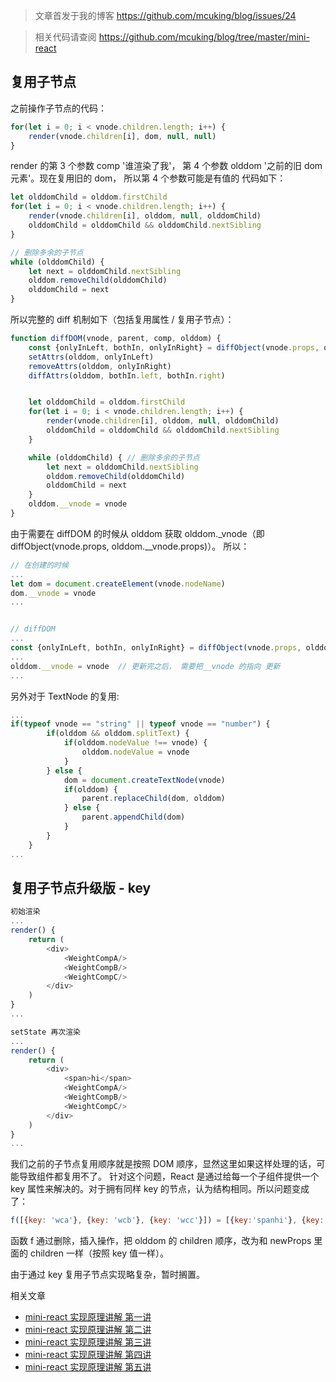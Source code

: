 > 文章首发于我的博客 https://github.com/mcuking/blog/issues/24

> 相关代码请查阅 https://github.com/mcuking/blog/tree/master/mini-react

## 复用子节点

之前操作子节点的代码：

```js
for(let i = 0; i < vnode.children.length; i++) {
    render(vnode.children[i], dom, null, null)
}
```

render 的第 3 个参数 comp '谁渲染了我'， 第 4 个参数 olddom '之前的旧 dom 元素'。现在复用旧的 dom， 所以第 4 个参数可能是有值的 代码如下：

```js
let olddomChild = olddom.firstChild
for(let i = 0; i < vnode.children.length; i++) {
    render(vnode.children[i], olddom, null, olddomChild)
    olddomChild = olddomChild && olddomChild.nextSibling
}

// 删除多余的子节点
while (olddomChild) {
    let next = olddomChild.nextSibling
    olddom.removeChild(olddomChild)
    olddomChild = next
}

```

所以完整的 diff 机制如下（包括复用属性 / 复用子节点）：

```js
function diffDOM(vnode, parent, comp, olddom) {
    const {onlyInLeft, bothIn, onlyInRight} = diffObject(vnode.props, olddom.__vnode.props)
    setAttrs(olddom, onlyInLeft)
    removeAttrs(olddom, onlyInRight)
    diffAttrs(olddom, bothIn.left, bothIn.right)


    let olddomChild = olddom.firstChild
    for(let i = 0; i < vnode.children.length; i++) {
        render(vnode.children[i], olddom, null, olddomChild)
        olddomChild = olddomChild && olddomChild.nextSibling
    }

    while (olddomChild) { // 删除多余的子节点
        let next = olddomChild.nextSibling
        olddom.removeChild(olddomChild)
        olddomChild = next
    }
    olddom.__vnode = vnode  
}
```

由于需要在 diffDOM 的时候从 olddom 获取 olddom._vnode（即 diffObject(vnode.props, olddom.__vnode.props)）。 所以：

```js
// 在创建的时候
...
let dom = document.createElement(vnode.nodeName)
dom.__vnode = vnode
...


// diffDOM
...
const {onlyInLeft, bothIn, onlyInRight} = diffObject(vnode.props, olddom.__vnode.props)
...
olddom.__vnode = vnode  // 更新完之后， 需要把__vnode 的指向 更新
...
```

另外对于 TextNode 的复用:

```js
...
if(typeof vnode == "string" || typeof vnode == "number") {
        if(olddom && olddom.splitText) {
            if(olddom.nodeValue !== vnode) {
                olddom.nodeValue = vnode
            }
        } else {
            dom = document.createTextNode(vnode)
            if(olddom) {
                parent.replaceChild(dom, olddom)
            } else {
                parent.appendChild(dom)
            }
        }
    }
...
```

## 复用子节点升级版 - key

```js
初始渲染
...
render() {
    return (
        <div>
            <WeightCompA/>
            <WeightCompB/>
            <WeightCompC/>
        </div>
    )
}
...

setState 再次渲染
...
render() {
    return (
        <div>
            <span>hi</span>
            <WeightCompA/>
            <WeightCompB/>
            <WeightCompC/>
        </div>
    )
}
...
```

我们之前的子节点复用顺序就是按照 DOM 顺序，显然这里如果这样处理的话，可能导致组件都复用不了。 针对这个问题，React 是通过给每一个子组件提供一个 key 属性来解决的。对于拥有同样 key 的节点，认为结构相同。所以问题变成了：

```js
f([{key: 'wca'}, {key: 'wcb'}, {key: 'wcc'}]) = [{key:'spanhi'}, {key: 'wca'}, {key: 'wcb'}, {key: 'wcc'}]
```
函数 f 通过删除，插入操作，把 olddom 的 children 顺序，改为和 newProps 里面的 children 一样（按照 key 值一样）。

由于通过 key 复用子节点实现略复杂，暂时搁置。


相关文章
- [mini-react 实现原理讲解 第一讲](https://github.com/mcuking/blog/issues/20)
- [mini-react 实现原理讲解 第二讲](https://github.com/mcuking/blog/issues/21)
- [mini-react 实现原理讲解 第三讲](https://github.com/mcuking/blog/issues/22)
- [mini-react 实现原理讲解 第四讲](https://github.com/mcuking/blog/issues/23)
- [mini-react 实现原理讲解 第五讲](https://github.com/mcuking/blog/issues/24)
